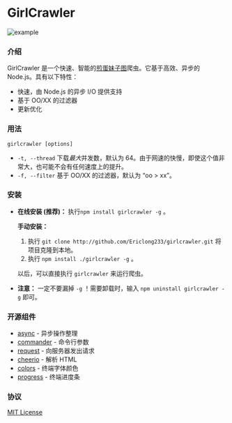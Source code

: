 # GirlCrawler

![example](https://raw.githubusercontent.com/Ericlong233/girlcrawler/master/res/example.png)

### 介绍

GirlCrawler 是一个快速、智能的[煎蛋妹子图](http://jandan.net/ooxx)爬虫。它基于高效、异步的 Node.js。具有以下特性：

* 快速，由 Node.js 的异步 I/O 提供支持
* 基于 OO/XX 的过滤器
* 更新优化

### 用法

`girlcrawler [options]`

* `-t, --thread` 下载*最大*并发数，默认为 64。由于网速的快慢，即使这个值非常大，也可能不会有任何速度上的提升。
* `-f, --filter` 基于 OO/XX 的过滤器，默认为 “oo > xx”。

### 安装

* **在线安装 (推荐)：** 执行`npm install girlcrawler -g` 。

  **手动安装：**

  1. 执行 `git clone http://github.com/Ericlong233/girlcrawler.git` 将项目克隆到本地。
  2. 执行 `npm install ./girlcrawler -g` 。

  以后，可以直接执行 `girlcrawler` 来运行爬虫。

* **注意：** 一定不要漏掉 `-g` ！需要卸载时，输入 `npm uninstall girlcrawler -g` 即可。

### 开源组件

* [async](https://github.com/caolan/async) - 异步操作整理
* [commander](https://github.com/tj/commander.js/) - 命令行参数
* [request](https://github.com/request/request) - 向服务器发出请求
* [cheerio](https://github.com/cheeriojs/cheerio) - 解析 HTML
* [colors](https://github.com/Marak/colors.js) - 终端字体颜色
* [progress](https://github.com/visionmedia/node-progress) - 终端进度条

### 协议

[MIT License](https://github.com/Ericlong233/girlcrawler/blob/master/LICENSE)
